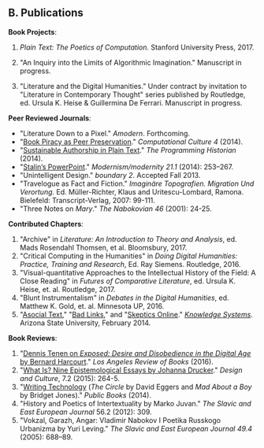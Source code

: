 ## B. Publications

**Book Projects**:

1. *Plain Text: The Poetics of Computation.* Stanford University Press, 2017.

1. "An Inquiry into the Limits of Algorithmic Imagination." Manuscript in progress.

1. "Literature and the Digital Humanities." Under contract by invitation to
"Literature in Contemporary Thought" series published by Routledge, ed. Ursula
K. Heise & Guillermina De Ferrari. Manuscript in progress.

**Peer Reviewed Journals**:

- "Literature Down to a Pixel." *Amodern*. Forthcoming.
- "[Book Piracy as Peer
   Preservation](http://computationalculture.net/article/book-piracy-as-peer-preservation)."
*Computational Culture 4* (2014).
- "[Sustainable Authorship in Plain
   Text](http://programminghistorian.org/lessons/sustainable-authorship-in-plain-text-using-pandoc-and-markdown)."
*The Programming Historian* (2014).
- "[Stalin’s
   PowerPoint](http://muse.jhu.edu/journals/modernism-modernity/v021/21.1.tenen.html)."
*Modernism/modernity 21.1* (2014): 253–267.
- "Unintelligent Design." *boundary 2*. Accepted Fall 2013.
- "Travelogue as Fact and Fiction." *Imaginäre Topografien.  Migration Und
   Verortung.* Ed. Müller-Richter, Klaus and Uritescu-Lombard, Ramona.
Bielefeld: Transcript-Verlag, 2007: 99-111.
- "Three Notes on *Mary*." *The Nabokovian 46* (2001): 24-25.

**Contributed Chapters**:

1. "Archive" in *Literature: An Introduction to Theory and Analysis*, ed. Mads
Rosendahl Thomsen, et al. Bloomsbury, 2017.
1. "Critical Computing in the Humanities" in *Doing Digital
Humanities: Practice, Training and Research*, Ed. Ray Siemens. Routledge, 2016.
1. "Visual-quantitative Approaches to the Intellectual History of the Field: A
Close Reading" in *Futures of Comparative Literature*, ed. Ursula K.
Heise, et. al. Routledge, 2017.
1. "Blunt Instrumentalism" in *Debates in the Digital Humanities*, ed.
Matthew K. Gold, et. al. Minnesota UP, 2016.
1. "[Asocial
Text](http://web.archive.org/web/20141005021553/http://sprintbeyondthebook.com/2014/02/asocial-text/),"
"[Bad
Links](http://web.archive.org/web/20141005021655/http://sprintbeyondthebook.com/2014/02/bad-links/),"
and "[Skeptics
Online](http://web.archive.org/web/20141005021417/http://sprintbeyondthebook.com/2014/02/skeptics-online/)."
*[Knowledge Systems](http://sprintbeyondthebook.com/)*. Arizona State
University, February 2014.

**Book Reviews**:

1. "[Dennis Tenen on *Exposed: Desire and Disobedience in the Digital Age* by
Bernard Harcourt](https://lareviewofbooks.org/review/opt-out)." *Los Angeles
Review of Books* (2016).
1. "[What Is? Nine Epistemological Essays by Johanna Drucker](http://www.tandfonline.com/doi/full/10.1080/17547075.2015.1051841#abstract)."
   *Design and Culture*, 7.2 (2015): 264-5.
1. "[Writing Technology](http://www.publicbooks.org/fiction/writing-technology) (*The Circle* by David Eggers and *Mad About
   a Boy* by Bridget Jones)." *Public Books* (2014).
1. "History and Poetics of Intertextuality by Marko Juvan." *The Slavic and
   East European Journal* 56.2 (2012): 309.
1. "Vokzal, Garazh, Angar: Vladimir Nabokov I Poetika Russkogo Urbanizma by
   Yuri Leving." *The Slavic and East European Journal 49.4* (2005): 688–89.

